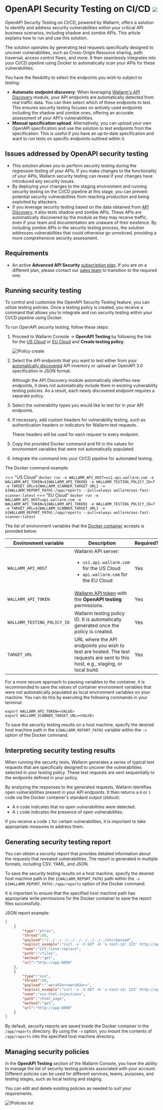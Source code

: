 # OpenAPI Security Testing on CI/CD <a href="../../about-wallarm/subscription-plans/#waap-advanced-api-security"><img src="../../images/api-security-tag.svg" style="border: none;"></a>

OpenAPI Security Testing on CI/CD, powered by Wallarm, offers a solution to identify and address security vulnerabilities within your critical API business scenarios, including shadow and zombie APIs. This article explains how to run and use this solution.

The solution operates by generating test requests specifically designed to uncover vulnerabilities, such as Cross-Origin Resource sharing, path traversal, access control flaws, and more. It then seamlessly integrates into your CI/CD pipeline using Docker to automatically scan your APIs for these vulnerabilities.

You have the flexibility to select the endpoints you wish to subject to testing:

* **Automatic endpoint discovery**: When leveraging [Wallarm's API Discovery](../api-discovery/overview.md) module, your API endpoints are automatically detected from real traffic data. You can then select which of these endpoints to test. This ensures security testing focuses on actively used endpoints including the shadow and zombie ones, offering an accurate assessment of your API's vulnerabilities.
* **Manual specification upload**: Alternatively, you can upload your own OpenAPI specification and use the solution to test endpoints from the specification. This is useful if you have an up‑to‑date specification and want to run tests on specific endpoints outlined within it.

## Issues addressed by OpenAPI security testing

* This solution allows you to perform security testing during the regression testing of your APIs. If you make changes to the functionality of your APIs, Wallarm security testing can reveal if your changes have introduced any security issues.
* By deploying your changes to the staging environment and running security testing on the CI/CD pipeline at this stage, you can prevent potential security vulnerabilities from reaching production and being exploited by attackers.
* If you leverage security testing based on the data obtained from [API Discovery](../api-discovery/overview.md), it also tests shadow and zombie APIs. These APIs are automatically discovered by the module as they may receive traffic, even if your team and documentation are unaware of their existence. By including zombie APIs in the security testing process, the solution addresses vulnerabilities that could otherwise go unnoticed, providing a more comprehensive security assessment.

## Requirements

* An active **Advanced API Security** [subscription plan](../about-wallarm/subscription-plans.md#subscription-plans). If you are on a different plan, please contact our [sales team](mailto:sales@wallarm.com) to transition to the required one.

## Running security testing

To control and customize the OpenAPI Security Testing feature, you can utilize testing policies. Once a testing policy is created, you receive a command that allows you to integrate and run security testing within your CI/CD pipeline using Docker.

To run OpenAPI security testing, follow these steps:

1. Proceed to Wallarm Console → **OpenAPI Testing** by following the link for the [US Cloud](https://us1.my.wallarm.com/security-testing) or [EU Cloud](https://my.wallarm.com/security-testing) and **Create testing policy**.

    ![!Policy create](../images/user-guides/openapi-testing/create-testing-policy.png)
1. Select the API endpoints that you want to test either from your [automatically discovered](../api-discovery/overview.md) API inventory or upload an OpenAPI 3.0 specification in JSON format.

    Although the API Discovery module automatically identifies new endpoints, it does not automatically include them in existing vulnerability testing policies. As a result, each newly discovered endpoint requires a separate policy.
1. Select the vulnerability types you would like to test for in your API endpoints.
1. If necessary, add custom headers for vulnerability testing, such as authentication headers or indicators for Wallarm test requests.

    These headers will be used for each request to every endpoint.
1. Copy the provided Docker command and fill in the values for environment variables that were not automatically populated.
1. Integrate the command into your CI/CD pipeline for automated testing.

The Docker command example:

=== "US Cloud"
    ```
    docker run -e WALLARM_API_HOST=us1.api.wallarm.com -e WALLARM_API_TOKEN=${WALLARM_API_TOKEN} -e WALLARM_TESTING_POLICY_ID=7 -e TARGET_URL=${WALLARM_SCANNER_TARGET_URL} -v ${WALLARM_REPORT_PATH}:/app/reports --pull=always wallarm/oas-fast-scanner:latest
    ```
=== "EU Cloud"
    ```
    docker run -e WALLARM_API_HOST=api.wallarm.com -e WALLARM_API_TOKEN=${WALLARM_API_TOKEN} -e WALLARM_TESTING_POLICY_ID=7 -e TARGET_URL=${WALLARM_SCANNER_TARGET_URL} -v ${WALLARM_REPORT_PATH}:/app/reports --pull=always wallarm/oas-fast-scanner:latest
    ```

The list of environment variables that the [Docker container](https://hub.docker.com/r/wallarm/oas-fast-scanner) accepts is provided below:

Environment variable | Description| Required?
--- | ---- | ----
`WALLARM_API_HOST` | Wallarm API server:<ul><li>`us1.api.wallarm.com` for the US Cloud</li><li>`api.wallarm.com` for the EU Cloud</li></ul> | Yes
`WALLARM_API_TOKEN` | [Wallarm API token](../user-guides/settings/api-tokens.md) with the **OpenAPI testing** permissions. | Yes
`WALLARM_TESTING_POLICY_ID` | Wallarm testing policy ID. It is automatically generated once the policy is created. | Yes
`TARGET_URL` | URL where the API endpoints you wish to test are hosted. The test requests are sent to this host, e.g., staging, or local build. | Yes

For a more secure approach to passing variables to the container, it is recommended to save the values of container environment variables that were not automatically populated as local environment variables on your machine. You can do this by executing the following commands in your terminal:

```
export WALLARM_API_TOKEN=<VALUE>
export WALLARM_SCANNER_TARGET_URL=<VALUE>
```

To save the security testing results on a host machine, specify the desired host machine path in the `${WALLARM_REPORT_PATH}` variable within the `-v` option of the Docker command.

## Interpreting security testing results

When running the security tests, Wallarm generates a series of typical test requests that are specifically designed to uncover the vulnerabilities selected in your testing policy. These test requests are sent sequentially to the endpoints defined in your policy.

By analyzing the responses to the generated requests, Wallarm identifies open vulnerabilities present in your API endpoints. It then returns a `0` or `1` code via the Docker container's standard output (stdout):

* A `0` code indicates that no open vulnerabilities were detected.
* A `1` code indicates the presence of open vulnerabilities.

If you receive a code `1` for certain vulnerabilities, it is important to take appropriate measures to address them.

## Generating security testing report

You can obtain a security report that provides detailed information about the requests that revealed vulnerabilities. The report is generated in multiple formats, including CSV, YAML, and JSON.

To save the security testing results on a host machine, specify the desired host machine path in the `${WALLARM_REPORT_PATH}` path within the `-v ${WALLARM_REPORT_PATH}:/app/reports` option of the Docker command.

It is important to ensure that the specified host machine path has appropriate write permissions for the Docker container to save the report files successfully.

JSON report example:

```json
[
    {
        "type":"ptrav",
        "threat":80,
        "payload":"/../../../../../../../../../etc/passwd",
        "exploit_example":"curl -v -X GET -H 'x-test-id: 123' http://app:8000/files?path=/../../../../../../../../../etc/passwd\n\n{\"file_contents\":\"root:x:0:0:root:/root:/bin/bash\\ndaemon:x:1:1:daemon:/usr/sbin:/usr/sbin/nologin\\n",
        "name":"LFI-linux-replace",
        "path":"/files",
        "method":"get",
        "url":"http://app:8000"
    },
    {
        "type":"xss",
        "threat":60,
        "payload":"'wwra92w><wwra92w><",
        "exploit_example":"curl -v -X GET -H 'x-test-id: 123' http://app:8000/html_page?query='wwra92w><wwra92w><\n\n<html><body>'wwra92w><wwra92w><</body></html>",
        "name":"xss-html-injections",
        "path":"/html_page",
        "method":"get",
        "url":"http://app:8000"
    }
]
```

By default, security reports are saved inside the Docker container in the `/app/reports` directory. By using the `-v` option, you mount the contents of `/app/reports` into the specified host machine directory.

## Managing security policies

In the **OpenAPI Testing** section of the Wallarm Console, you have the ability to manage the list of security testing policies associated with your account. Different policies can be used for different services, teams, purposes, and testing stages, such as local testing and staging.

You can edit and delete existing policies as needed to suit your requirements.

![!Policies list](../images/user-guides/openapi-testing/testing-policies-list.png)

